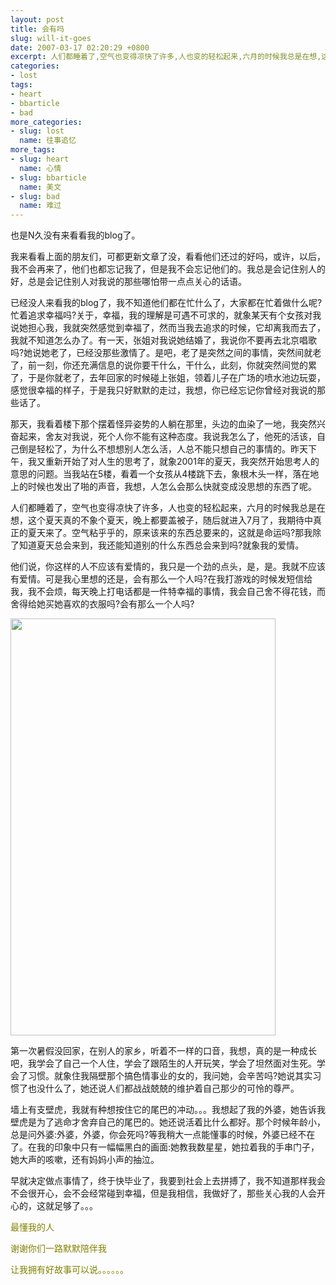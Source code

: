 ```yaml
---
layout: post
title: 会有吗
slug: will-it-goes
date: 2007-03-17 02:20:29 +0800
excerpt: 人们都睡着了,空气也变得凉快了许多,人也变的轻松起来,六月的时候我总是在想,这个夏天真的不象个夏天,晚上都要盖被子,随后就进入7月了,我期待中真正的夏天来了.空气粘乎乎的,原来该来的东西总要来的,这就是命运吗?那我除了知道夏天总会来到,我还能知道别的什么东西总会来到吗?就象我的爱情.
categories:
- lost
tags:
- heart
- bbarticle
- bad
more_categories:
- slug: lost
  name: 往事追忆
more_tags:
- slug: heart
  name: 心情
- slug: bbarticle
  name: 美文
- slug: bad
  name: 难过
---
```


也是N久没有来看看我的blog了。

我来看看上面的朋友们，可都更新文章了没，看看他们还过的好吗，或许，以后，我不会再来了，他们也都忘记我了，但是我不会忘记他们的。我总是会记住别人的好，总是会记住别人对我说的那些哪怕带一点点关心的话语。


已经没人来看我的blog了，我不知道他们都在忙什么了，大家都在忙着做什么呢?忙着追求幸福吗?关于，幸福，我的理解是可遇不可求的，就象某天有个女孩对我说她担心我，我就突然感觉到幸福了，然而当我去追求的时候，它却离我而去了，我就不知道怎么办了。有一天，张姐对我说她结婚了，我说你不要再去北京唱歌吗?她说她老了，已经没那些激情了。是吧，老了是突然之间的事情，突然间就老了，前一刻，你还充满信息的说你要干什么，干什么，此刻，你就突然间觉的累了，于是你就老了，去年回家的时候碰上张姐，领着儿子在广场的喷水池边玩耍，感觉很幸福的样子，于是我只好默默的走过，我想，你已经忘记你曾经对我说的那些话了。

那天，我看着楼下那个摆着怪异姿势的人躺在那里，头边的血染了一地，我突然兴奋起来，舍友对我说，死个人你不能有这种态度。我说我怎么了，他死的活该，自己倒是轻松了，为什么不想想别人怎么活，人总不能只想自己的事情的。昨天下午，我又重新开始了对人生的思考了，就象2001年的夏天，我突然开始思考人的意思的问题。当我站在5楼，看着一个女孩从4楼跳下去，象根木头一样，落在地上的时候也发出了啪的声音，我想，人怎么会那么快就变成没思想的东西了呢。

人们都睡着了，空气也变得凉快了许多，人也变的轻松起来，六月的时候我总是在想，这个夏天真的不象个夏天，晚上都要盖被子，随后就进入7月了，我期待中真正的夏天来了。空气粘乎乎的，原来该来的东西总要来的，这就是命运吗?那我除了知道夏天总会来到，我还能知道别的什么东西总会来到吗?就象我的爱情。

他们说，你这样的人不应该有爱情的，我只是一个劲的点头，是，是。我就不应该有爱情。可是我心里想的还是，会有那么一个人吗?在我打游戏的时候发短信给我，我不会烦，每天晚上打电话都是一件特幸福的事情，我会自己舍不得花钱，而舍得给她买她喜欢的衣服吗?会有那么一个人吗?

<img class="aligncenter size-full wp-image-172" title="dance" src="http://dobila.info/wp-content/uploads/2008/07/dance.jpg" alt="" width="424" height="667" />

第一次暑假没回家，在别人的家乡，听着不一样的口音，我想，真的是一种成长吧，我学会了自己一个人住，学会了跟陌生的人开玩笑，学会了坦然面对生死。学会了习惯。就象住我隔壁那个搞色情事业的女的，我问她，会辛苦吗?她说其实习惯了也没什么了，她还说人们都战战兢兢的维护着自己那少的可怜的尊严。

墙上有支壁虎，我就有种想按住它的尾巴的冲动。。。我想起了我的外婆，她告诉我壁虎是为了逃命才舍弃自己的尾巴的。她还说活着比什么都好。那个时候年龄小，总是问外婆:外婆，外婆，你会死吗?等我稍大一点能懂事的时候，外婆已经不在了。在我的印象中只有一幅幅黑白的画面:她教我数星星，她拉着我的手串门子，她大声的咳嗽，还有妈妈小声的抽泣。

早就决定做点事情了，终于快毕业了，我要到社会上去拼搏了，我不知道那样我会不会很开心，会不会经常碰到幸福，但是我相信，我做好了，那些关心我的人会开心的，这就足够了。。。

<span style="color: #808000;">最懂我的人</span>

<span style="color: #808000;">谢谢你们一路默默陪伴我</span>

<span style="color: #808000;">让我拥有好故事可以说。。。。。。</span>

